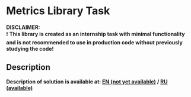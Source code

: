# Metrics Library Task 

**DISCLAIMER:**  
❗️ **This library is created as an internship task with minimal functionality and is not recommended to use in production code without previously studying the code!**  


## Description
**Description of solution is available at: [EN (not yet available)](docs/DESCR_EN.md) / [RU (available)](docs/DESCR_RU.md)**
